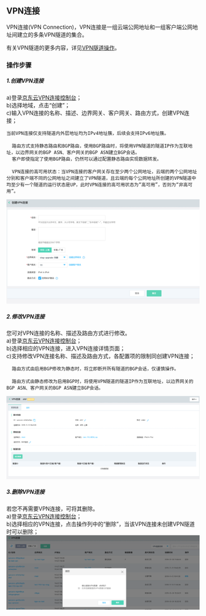 ## VPN连接
VPN连接(VPN Connection)，VPN连接是一组云端公网地址和一组客户端公网地址间建立的多条VPN隧道的集合。

有关VPN隧道的更多内容，详见[VPN隧道操作](../VPN-Tunnel-Management/Cloud-Site-Configuration/VPN-Tunnel)。

### 操作步骤
##### 1.创建VPN连接
a)登录[京东云VPN连接控制台](https://cns-console.jdcloud.com/host/vpnConnection/list)；  </br>
b)选择地域，点击“创建”；</br>
c)输入VPN连接的名称、描述、边界网关、客户网关、路由方式，创建VPN连接；</br>

```
当前VPN连接仅支持隧道内外层地址均为IPv4地址簇，后续会支持IPv6地址簇。

  路由方式支持静态路由和BGP路由，使用BGP路由时，将使用VPN隧道的隧道IP作为互联地址，以边界网关的BGP ASN、客户网关的BGP ASN建立BGP会话。
  客户即使指定了使用BGP路由，仍然可以通过配置静态路由实现数据转发。

  VPN连接的高可用状态：当VPN连接的客户网关存在至少两个公网地址，云端的两个公网地址分别和客户端不同的公网地址之间建立了VPN隧道，且云端的每个公网地址所创建的VPN隧道中均至少有一个隧道的运行状态是UP，此时VPN连接的高可用状态为“高可用”，否则为“非高可用”。
```

![](../../../../../image/Networking/VPN/Operation-Guide/create-vpnconnection.png)

##### 2.修改VPN连接
您可对VPN连接的名称、描述及路由方式进行修改。</br>
a)登录[京东云VPN连接控制台](https://cns-console.jdcloud.com/host/vpnConnection/list)；  </br>
b)选择相应的VPN连接，进入VPN连接详情页面；</br>
c)支持修改VPN连接名称、描述及路由方式，各配置项的限制同创建VPN连接；</br>
```
  路由方式由启用BGP修改为静态时，将立即断开所有隧道的BGP会话，仅谨慎操作。

  路由方式由静态修改为启用BGP时，将使用VPN隧道的隧道IP作为互联地址，以边界网关的BGP ASN、客户网关的BGP ASN建立BGP会话。
```
![](../../../../../image/Networking/VPN/Operation-Guide/update-vpnconnection.png)

##### 3.删除VPN连接
若您不再需要VPN连接，可将其删除。</br>
a)登录[京东云VPN连接控制台](https://cns-console.jdcloud.com/host/vpnConnection/list)；  </br>
b)选择相应的VPN连接，点击操作列中的“删除”，当该VPN连接未创建VPN隧道时可以删除；</br>
![](../../../../../image/Networking/VPN/Operation-Guide/delete-vpnconnection.png)
